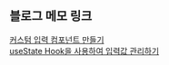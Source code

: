 ## 블로그 메모 링크
[커스텀 입력 컴포넌트 만들기](https://blog.naver.com/ares132/223245598332)  
[useState Hook을 사용하여 입력값 관리하기](https://blog.naver.com/ares132/223245778517)  